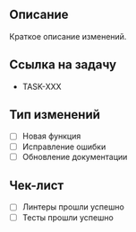 ## Описание

Краткое описание изменений.

## Ссылка на задачу

- TASK-XXX

## Тип изменений

- [ ] Новая функция
- [ ] Исправление ошибки
- [ ] Обновление документации

## Чек-лист

- [ ] Линтеры прошли успешно
- [ ] Тесты прошли успешно
